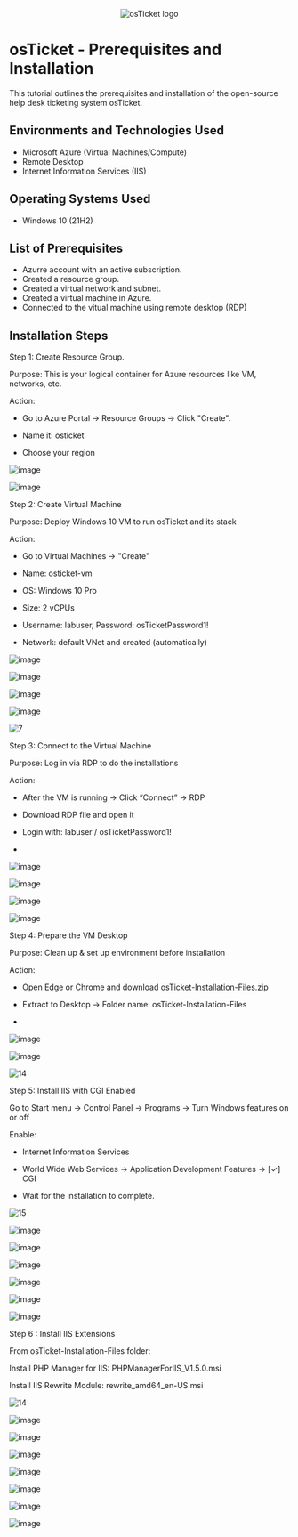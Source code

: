 <p align="center">
<img src="https://i.imgur.com/Clzj7Xs.png" alt="osTicket logo"/>
</p>

<h1>osTicket - Prerequisites and Installation</h1>
This tutorial outlines the prerequisites and installation of the open-source help desk ticketing system osTicket.<br />

<h2>Environments and Technologies Used</h2>

- Microsoft Azure (Virtual Machines/Compute)
- Remote Desktop
- Internet Information Services (IIS)

<h2>Operating Systems Used </h2>

- Windows 10</b> (21H2)

<h2>List of Prerequisites</h2>

- Azurre account with an active subscription.
- Created a resource group.
- Created a virtual network and subnet.
- Created a virtual machine in Azure.
- Connected to the vitual machine using remote desktop (RDP)

<h2>Installation Steps</h2
                        
 Step 1: Create Resource Group.
 

 
Purpose: This is your logical container for Azure resources like VM, networks, etc.



Action:

- Go to Azure Portal → Resource Groups → Click "Create".

- Name it: osticket

- Choose your region

![image](https://github.com/user-attachments/assets/a5e7a9ad-4326-4019-8e6f-d9673f335a4a)

![image](https://github.com/user-attachments/assets/94b9e6ff-290a-4041-bdeb-e0dea8f7ff0c)

<p>
</p>

  
Step 2: Create Virtual Machine


Purpose: Deploy Windows 10 VM to run osTicket and its stack

Action:

- Go to Virtual Machines → "Create"

- Name: osticket-vm

- OS: Windows 10 Pro

- Size: 2 vCPUs

- Username: labuser, Password: osTicketPassword1!

- Network:  default VNet and created (automatically)
  
![image](https://github.com/user-attachments/assets/501d4b0a-a741-4b18-9078-8d84530cb569)

![image](https://github.com/user-attachments/assets/dc1cf193-f93f-47b3-9203-07610240ffcd)

![image](https://github.com/user-attachments/assets/c666ba3c-ba6a-44e6-91b1-be10e43b389a)

![image](https://github.com/user-attachments/assets/4c386da7-3a71-4f2f-951a-3ee675fcd7bb)

![7](https://github.com/user-attachments/assets/ff539305-4c0f-42df-8c4e-8c204ce9bbb0)
<p>
<p>


<p>
<p>
  
Step 3: Connect to the Virtual Machine
  
Purpose: Log in via RDP to do the installations

Action:

- After the VM is running → Click “Connect” → RDP

- Download RDP file and open it

- Login with: labuser / osTicketPassword1!
- 
![image](https://github.com/user-attachments/assets/c3603ff1-c8a5-42e1-a5f2-d5ac66fa9f03)

![image](https://github.com/user-attachments/assets/7039000f-70e8-486e-b3ea-08d3ded6e068)

![image](https://github.com/user-attachments/assets/03e91c56-0c9f-480c-8783-2c581763b8a0)

![image](https://github.com/user-attachments/assets/f37ba0ff-fafa-4a3c-a3c0-fff209b88094)
</p>
</p>


Step 4: Prepare the VM Desktop
  
Purpose: Clean up & set up environment before installation

Action:

- Open Edge or Chrome and download [osTicket-Installation-Files.zip](https://drive.google.com/uc?export=download&id=1b3RBkXTLNGXbibeMuAynkfzdBC1NnqaD)

- Extract to Desktop → Folder name: osTicket-Installation-Files
- 
![image](https://github.com/user-attachments/assets/68634608-f48a-4d37-9747-99c4c4afcf6e)

![image](https://github.com/user-attachments/assets/7d75c221-89b0-4c83-8592-7eb49784f34b)

![14](https://github.com/user-attachments/assets/e3b27d38-88d6-4256-9eda-e5dba48e1bc3)


Step 5: Install IIS with CGI Enabled

Go to Start menu → Control Panel → Programs → Turn Windows features on or off

Enable:

- Internet Information Services

- World Wide Web Services → Application Development Features → [✓] CGI

- Wait for the installation to complete.

![15](https://github.com/user-attachments/assets/979cc81c-0c31-40c0-8787-3919437d14fe)

![image](https://github.com/user-attachments/assets/7c33e757-0b7f-4a30-a746-463ea3e6b835)

![image](https://github.com/user-attachments/assets/09e1987e-e506-4a4b-b4d2-4dfc40eff358)

![image](https://github.com/user-attachments/assets/2988ec9e-f910-489d-a21e-9bd8f5bcfa76)

![image](https://github.com/user-attachments/assets/a8abb10e-dfce-4908-9738-83162ba9daee)

![image](https://github.com/user-attachments/assets/5eb41581-27e0-436e-b776-a67db3380aba)

![image](https://github.com/user-attachments/assets/4d951e6b-ff44-4f8c-8a11-25989771e385)


Step 6 : Install IIS Extensions

From osTicket-Installation-Files folder:

Install PHP Manager for IIS: PHPManagerForIIS_V1.5.0.msi

Install IIS Rewrite Module: rewrite_amd64_en-US.msi


![14](https://github.com/user-attachments/assets/e3b27d38-88d6-4256-9eda-e5dba48e1bc3)

![image](https://github.com/user-attachments/assets/23a6b6d2-27ba-4118-9eb2-f6a77ca028f9)

![image](https://github.com/user-attachments/assets/9ba28a46-c4a5-4b3b-b006-ba23896e595b)

![image](https://github.com/user-attachments/assets/372403a9-dd8d-4729-a30a-08a35d0ad4fa)

![image](https://github.com/user-attachments/assets/81d46187-a7df-456e-aff1-227210d1a24c)

![image](https://github.com/user-attachments/assets/8e92092f-b96c-4b06-a54a-38ed1fe6b37e)

![image](https://github.com/user-attachments/assets/3623c91b-3dad-404c-9d4b-8185f1129499)

![image](https://github.com/user-attachments/assets/9c091722-9c31-4168-9118-72a819f7c1bd)

</p>
<br />


